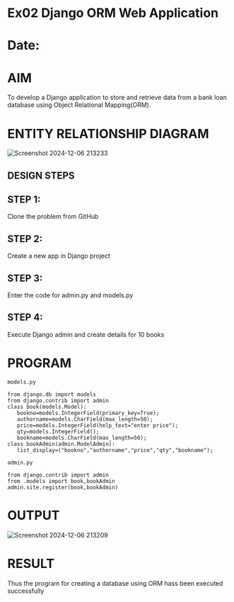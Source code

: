 # Ex02 Django ORM Web Application
# Date: 
# AIM
To develop a Django application to store and retrieve data from a bank loan database using Object Relational Mapping(ORM).

# ENTITY RELATIONSHIP DIAGRAM

![Screenshot 2024-12-06 213233](https://github.com/user-attachments/assets/f4b50d3a-ded2-4ddb-ad14-960c154d08cb)

## DESIGN STEPS
## STEP 1:
Clone the problem from GitHub

## STEP 2:
Create a new app in Django project

## STEP 3:
Enter the code for admin.py and models.py

## STEP 4:
Execute Django admin and create details for 10 books

# PROGRAM
```
models.py

from django.db import models                                                                                                                      
from django.contrib import admin                                             
class book(models.Model):                    				      
   bookno=models.IntegerField(primary_key=True);                                                      
   authorname=models.CharField(max_length=50);                                                            
   price=models.IntegerField(help_text="enter price");                       
   qty=models.IntegerField();                                                
   bookname=models.CharField(max_length=50);                                 
class bookAdmin(admin.ModelAdmin):                                           
   list_display=("bookno","authorname","price","qty","bookname"); 

admin.py

from django.contrib import admin                                             
from .models import book,bookAdmin                                           
admin.site.register(book,bookAdmin)
```
# OUTPUT

![Screenshot 2024-12-06 213209](https://github.com/user-attachments/assets/28f4eca8-9058-48d5-8d94-edd309f8803a)

# RESULT
Thus the program for creating a database using ORM hass been executed successfully
